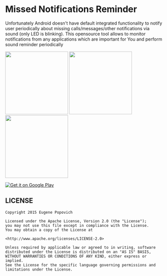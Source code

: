 # Missed Notifications Reminder

Unfortunately Android doesn't have default integrated functionality to notify user periodically about missing calls/messages/other notifications via sound (only LED is blinking). This opensource tool allows to monitor notifications from any applications which are important for You and perform sound reminder periodically 


<img src="https://cloud.githubusercontent.com/assets/2315223/11088411/bd3f614a-886a-11e5-80c2-b7028cc04b0b.png" width="200">
<img src="https://cloud.githubusercontent.com/assets/2315223/11088414/c7975346-886a-11e5-8b13-696c77ef3a97.png" width="200">
<img src="https://cloud.githubusercontent.com/assets/2315223/11088471/2c8dd1f8-886b-11e5-994a-8e49937a4333.png" width="200">

[![Get it on Google Play](http://www.android.com/images/brand/get_it_on_play_logo_small.png)](http://play.google.com/store/apps/details?id=com.app.missednotificationsreminder)

## LICENSE

    Copyright 2015 Eugene Popovich
    
    Licensed under the Apache License, Version 2.0 (the "License");
    you may not use this file except in compliance with the License.
    You may obtain a copy of the License at
    
    <http://www.apache.org/licenses/LICENSE-2.0>
    
    Unless required by applicable law or agreed to in writing, software
    distributed under the License is distributed on an "AS IS" BASIS,
    WITHOUT WARRANTIES OR CONDITIONS OF ANY KIND, either express or implied.
    See the License for the specific language governing permissions and
    limitations under the License.
